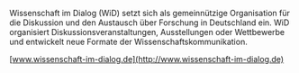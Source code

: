 Wissenschaft im Dialog (WiD) setzt sich als gemeinnützige Organisation für die Diskussion und den Austausch über Forschung in Deutschland ein. WiD organisiert Diskussionsveranstaltungen, Ausstellungen oder Wettbewerbe und entwickelt neue Formate der Wissenschaftskommunikation.

[www.wissenschaft-im-dialog.de](http://www.wissenschaft-im-dialog.de)